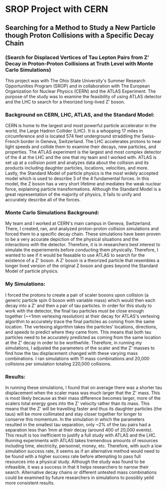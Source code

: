 # SROP Project with CERN
## Searching for a Method to Study a New Particle though Proton Collisions with a Specific Decay Chain
### (Search for Displaced Vertices of Tau Lepton Pairs from Z’ Decay in Proton-Proton Collisions at Truth Level with Monte Carlo Simulations)

This project was with The Ohio State University's Summer Research Opportunities Program (SROP) and in collaboration with The European Organization for Nuclear Physics (CERN) and the ATLAS Experiment. The purpose of the study was to examine the feasibility of using ATLAS detector and the LHC to search for a theorized long-lived Z' boson.

### Background on CERN, LHC, ATLAS, and the Standard Model:
CERN is home to the largest and most powerful particle accelerator in the world, the Large Hadron Collider (LHC). It is a whopping 17 miles in circumference and is located 574 feet underground straddling the Swiss-French border in Geneva, Switzerland. The LHC accelerates protons to near light speeds and collide them to examine their decays, new particles, and properties. The ATLAS experiment is the largest and most complex detector of the 4 at the LHC and the one that my team and I worked with. ATLAS is set up at a collision point and analyzes data about the collision and its products including daughter particles, locations, velocities, and more. Lastly, the Standard Model of particle physics is the most widely accepted model which is used to describe 3 of the 4 fundamental forces. In this model, the Z boson has a very short lifetime and mediates the weak nuclear force, explaining particle transformations. Although the Standard Model is a great representation of the majority of physics, it fails to unify and accurately describe all of the forces.

### Monte Carlo Simulations Background:
My team and I worked at CERN's main campus in Geneva, Switzerland. There, I created, ran, and analyzed proton-proton collision simulations and forced them to a specific decay chain. These simulations have been proven to be a very accurate depiction of the physical situations and the interactions with the detector. Therefore, it is in researchers best interest to simulate the experiements before conducting them physically. Therefore, I wanted to see if it would be feasable to use ATLAS to search for the existence of a Z' boson. A Z' boson is a theorized particle that resembles a longer lived version of the original Z boson and goes beyond the Standard Model of particle physics. 

### My Simulations:
I forced the protons to create a pair of scaler bosons upon collision (a generic particle spin 0 boson with variable mass) which would then each decay into a Z' and then a pair of tau particles. In order for this study to work with the detector, the final tau particles must be close enough together (~<1mm vertexing resolution) at their decay for ATLAS's vertexing algorithm to accurately trace the final particles as coming from the same location. The vertexing algorithm takes the particles' locations, directions, and speeds to predict where they came from. This means that both tau particles need to be accurately predicted as coming from the same location at the Z' decay in order to be worthwhile. Therefore, in running my simulations, I adjusted the parameters of the scaler and the Z' masses to find how the tau displacement changed with these varying mass combinations. I ran simulations with 11 mass combinations and 20,000 collisions per simulation totaling 220,000 collisions. 

### Results:
In running these simulations, I found that on average there was a shorter tau displacement when the scaler mass was much larger that the Z' mass. This is most likely because as their mass difference becomes larger, more of the scalers total energy goes into the Z' velocity rather than its mass. This means that the Z' will be travelling faster and thus its daughter particles (the taus) will be more collimated and stay closer together for longer to conserve this momentum. In the simulation in which the parameters resulted in the smallest tau separation, only ~2% of the tau pairs had a separation less than 1mm at their decay (around 400 of 20,000 events). This result is too inefficient to justify a full study with ATLAS and the LHC. Running experiments with ATLAS takes tremendous amounts of resources including time, electricity, personnel, money, etc. Therefore, with such a low simulation success rate, it seems as if an alternative method would need to be found with a higher success rate before attempting to pass full resources into a physical study. Although the study was found to be infeasible, it was a success in that it helps researchers to narrow their search. Alternative decay chains or different untested mass combinations could be examined by future researchers in simulations to possibly yeild more consistent results.



